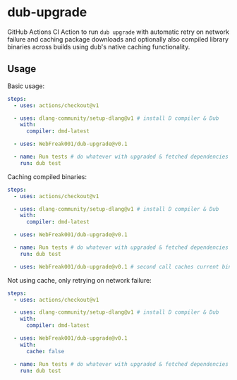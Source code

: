 # dub-upgrade

GitHub Actions CI Action to run `dub upgrade` with automatic retry on network failure and caching package downloads and optionally also compiled library binaries across builds using dub's native caching functionality.

## Usage

Basic usage:
```yml
steps:
  - uses: actions/checkout@v1

  - uses: dlang-community/setup-dlang@v1 # install D compiler & Dub
    with:
      compiler: dmd-latest

  - uses: WebFreak001/dub-upgrade@v0.1

  - name: Run tests # do whatever with upgraded & fetched dependencies
    run: dub test
```

Caching compiled binaries:
```yml
steps:
  - uses: actions/checkout@v1

  - uses: dlang-community/setup-dlang@v1 # install D compiler & Dub
    with:
      compiler: dmd-latest

  - uses: WebFreak001/dub-upgrade@v0.1

  - name: Run tests # do whatever with upgraded & fetched dependencies
    run: dub test

  - uses: WebFreak001/dub-upgrade@v0.1 # second call caches current binaries
```

Not using cache, only retrying on network failure:
```yml
steps:
  - uses: actions/checkout@v1

  - uses: dlang-community/setup-dlang@v1 # install D compiler & Dub
    with:
      compiler: dmd-latest

  - uses: WebFreak001/dub-upgrade@v0.1
    with:
      cache: false

  - name: Run tests # do whatever with upgraded & fetched dependencies
    run: dub test
```

